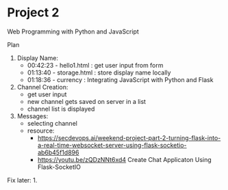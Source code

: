 # Project 2

Web Programming with Python and JavaScript

Plan
1. Display Name:
    * 00:42:23 - hello1.html : get user input from form
    * 01:13:40 - storage.html : store display name locally
    * 01:18:36 - currency : Integrating JavaScript with Python and Flask
2. Channel Creation:
    * get user input
    * new channel gets saved on server in a list
    * channel list is displayed
3. Messages:
    * selecting channel
    * resource: 
        * https://secdevops.ai/weekend-project-part-2-turning-flask-into-a-real-time-websocket-server-using-flask-socketio-ab6b45f1d896
        * https://youtu.be/zQDzNNt6xd4 Create Chat Applicaton Using Flask-SocketIO
        


Fix later:
1. 

